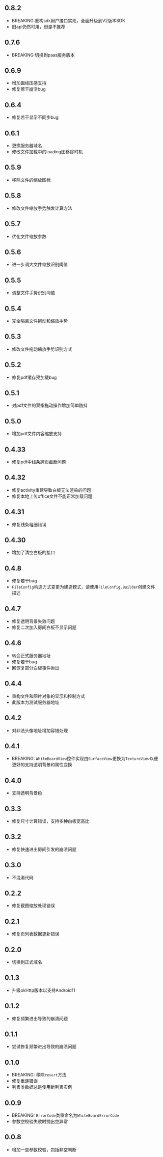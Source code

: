 ## 0.8.2

* BREAKING:重构sdk用户接口实现，全面升级到V2版本SDK
* 旧api仍然可用，但是不推荐

## 0.7.6

* BREAKING:切换到paas服务版本

## 0.6.9

* 增加画线压感支持
* 修复若干崩溃bug

## 0.6.4

* 修复若干显示不同步bug

## 0.6.1

* 更换服务器域名
* 修改文件加载中的loading图移除时机

## 0.5.9

* 移除文件的缩放图标

## 0.5.8

* 修改文件缩放手势触发计算方法

## 0.5.7

* 优化文件缩放参数

## 0.5.6

* 进一步调大文件缩放识别阈值

## 0.5.5

* 调整文件手势识别阈值

## 0.5.4

* 完全隔离文件拖动和缩放手势

## 0.5.3

* 修改文件拖动缩放手势识别方式

## 0.5.2

* 修复pdf缓存预加载bug

## 0.5.1

* 对pdf文件的双指拖动操作增加简单防抖

## 0.5.0

* 增加pdf文件内容缩放支持

## 0.4.33

* 修复pdf中线条跨页截断问题

## 0.4.32

* 修复activity重建导致白板无法渲染的问题
* 修复本地上传office文件不能正常加载问题

## 0.4.31

* 修复线条粗细错误

## 0.4.30

* 增加了清空白板的接口

## 0.4.8

* 修复若干bug
* `FileConfig`构造方式变更为建造模式，请使用`FileConfig.Builder`创建文件描述

## 0.4.7

* 修复透明背景失效问题
* 修复二次加入房间白板不显示问题

## 0.4.6

* 转会正式服务器地址
* 修复若干bug
* 回恢复部分白板事件抛出

## 0.4.4

* 重构文件和图片对象的显示和控制方式
* 此版本为测试服务器地址

## 0.4.2

* 对非法头像地址增加容错处理

## 0.4.1

* BREAKING: `WhiteBoardView`控件实现由`SurfaceView`更换为`TextureView`以便更好的支持透明背景和属性变换

## 0.4.0

* 支持透明背景色

## 0.3.3

* 修复尺寸计算错误，支持多种白板宽高比

## 0.3.2

* 修复快速进出房间引发的崩溃问题

## 0.3.0

* 不混淆代码

## 0.2.2

* 修复截图缩放处理错误

## 0.2.1

* 修复页列表数据更新错误

## 0.2.0

* 切换到正式域名

## 0.1.3

* 升级okHttp版本以支持Android11

## 0.1.2

* 修复频繁进出导致的崩溃问题

## 0.1.1

* 尝试修复频繁进出导致的崩溃问题

## 0.1.0

* BREAKING: 移除`revert`方法
* 修复重连错误
* 列表类数据总是使用新列表实例

## 0.0.9

* BREAKING: `ErrorCode`类重命名为`WhiteBoardErrorCode`
* 参数空校验失败时抛出空异常

## 0.0.8

* 增加一些参数校验，包括非空判断
